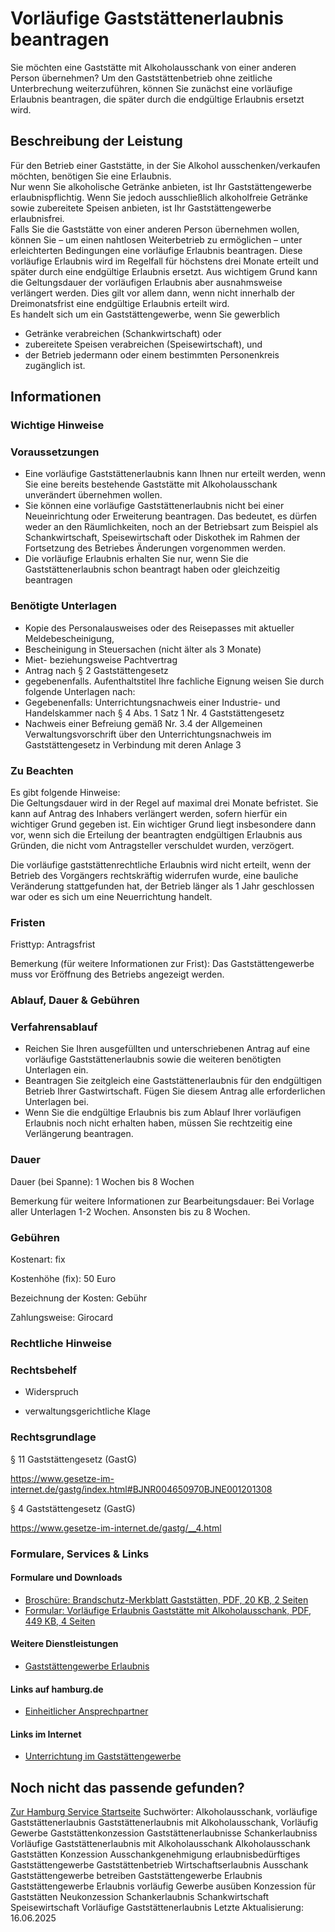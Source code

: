 # Vorläufige Gaststättenerlaubnis beantragen
Sie möchten eine Gaststätte mit Alkoholausschank von einer anderen Person übernehmen? Um den Gaststättenbetrieb ohne zeitliche Unterbrechung weiterzuführen, können Sie zunächst eine vorläufige Erlaubnis beantragen, die später durch die endgültige Erlaubnis ersetzt wird.

## Beschreibung der Leistung
Für den Betrieb einer Gaststätte, in der Sie Alkohol ausschenken/verkaufen möchten, benötigen Sie eine Erlaubnis.  
Nur wenn Sie alkoholische Getränke anbieten, ist Ihr Gaststättengewerbe erlaubnispflichtig. Wenn Sie jedoch ausschließlich alkoholfreie Getränke sowie zubereitete Speisen anbieten, ist Ihr Gaststättengewerbe erlaubnisfrei.  
Falls Sie die Gaststätte von einer anderen Person übernehmen wollen, können Sie – um einen nahtlosen Weiterbetrieb zu ermöglichen – unter erleichterten Bedingungen eine vorläufige Erlaubnis beantragen. Diese vorläufige Erlaubnis wird im Regelfall für höchstens drei Monate erteilt und später durch eine endgültige Erlaubnis ersetzt. Aus wichtigem Grund kann die Geltungsdauer der vorläufigen Erlaubnis aber ausnahmsweise verlängert werden. Dies gilt vor allem dann, wenn nicht innerhalb der Dreimonatsfrist eine endgültige Erlaubnis erteilt wird.  
Es handelt sich um ein Gaststättengewerbe, wenn Sie gewerblich
* Getränke verabreichen (Schankwirtschaft) oder
* zubereitete Speisen verabreichen (Speisewirtschaft), und
* der Betrieb jedermann oder einem bestimmten Personenkreis zugänglich ist.

## Informationen

### Wichtige Hinweise

### Voraussetzungen
* Eine vorläufige Gaststättenerlaubnis kann Ihnen nur erteilt werden, wenn Sie eine bereits bestehende Gaststätte mit Alkoholausschank unverändert übernehmen wollen.
* Sie können eine vorläufige Gaststättenerlaubnis nicht bei einer Neueinrichtung oder Erweiterung beantragen. Das bedeutet, es dürfen weder an den Räumlichkeiten, noch an der Betriebsart zum Beispiel als Schankwirtschaft, Speisewirtschaft oder Diskothek im Rahmen der Fortsetzung des Betriebes Änderungen vorgenommen werden.
* Die vorläufige Erlaubnis erhalten Sie nur, wenn Sie die Gaststättenerlaubnis schon beantragt haben oder gleichzeitig beantragen

### Benötigte Unterlagen
* Kopie des Personalausweises oder des Reisepasses mit aktueller Meldebescheinigung,
* Bescheinigung in Steuersachen (nicht älter als 3 Monate)
* Miet- beziehungsweise Pachtvertrag
* Antrag nach § 2 Gaststättengesetz
* gegebenenfalls. Aufenthaltstitel
Ihre fachliche Eignung weisen Sie durch folgende Unterlagen nach:
* Gegebenenfalls: Unterrichtungsnachweis einer Industrie- und Handelskammer nach § 4 Abs. 1 Satz 1 Nr. 4 Gaststättengesetz
* Nachweis einer Befreiung gemäß Nr. 3.4 der Allgemeinen Verwaltungsvorschrift über den Unterrichtungsnachweis im Gaststättengesetz in Verbindung mit deren Anlage 3

### Zu Beachten
Es gibt folgende Hinweise:  
Die Geltungsdauer wird in der Regel auf maximal drei Monate befristet. Sie kann auf Antrag des Inhabers verlängert werden, sofern hierfür ein wichtiger Grund gegeben ist. Ein wichtiger Grund liegt insbesondere dann vor, wenn sich die Erteilung der beantragten endgültigen Erlaubnis aus Gründen, die nicht vom Antragsteller verschuldet wurden, verzögert.  

Die vorläufige gaststättenrechtliche Erlaubnis wird nicht erteilt, wenn der Betrieb des Vorgängers rechtskräftig widerrufen wurde, eine bauliche Veränderung stattgefunden hat, der Betrieb länger als 1 Jahr geschlossen war oder es sich um eine Neuerrichtung handelt.

### Fristen
Fristtyp: Antragsfrist  

Bemerkung (für weitere Informationen zur Frist): Das Gaststättengewerbe muss vor Eröffnung des Betriebs angezeigt werden.

### Ablauf, Dauer & Gebühren

### Verfahrensablauf
* Reichen Sie Ihren ausgefüllten und unterschriebenen Antrag auf eine vorläufige Gaststättenerlaubnis sowie die weiteren benötigten Unterlagen ein.
* Beantragen Sie zeitgleich eine Gaststättenerlaubnis für den endgültigen Betrieb Ihrer Gastwirtschaft. Fügen Sie diesem Antrag alle erforderlichen Unterlagen bei.
* Wenn Sie die endgültige Erlaubnis bis zum Ablauf Ihrer vorläufigen Erlaubnis noch nicht erhalten haben, müssen Sie rechtzeitig eine Verlängerung beantragen.

### Dauer
Dauer (bei Spanne): 1 Wochen bis 8 Wochen  

Bemerkung für weitere Informationen zur Bearbeitungsdauer: Bei Vorlage aller Unterlagen 1-2 Wochen. Ansonsten bis zu 8 Wochen.

### Gebühren
Kostenart: fix  

Kostenhöhe (fix): 50 Euro  

Bezeichnung der Kosten: Gebühr  

Zahlungsweise: Girocard

### Rechtliche Hinweise

### Rechtsbehelf

* Widerspruch

* verwaltungsgerichtliche Klage

### Rechtsgrundlage
§ 11 Gaststättengesetz (GastG)  

<https://www.gesetze-im-internet.de/gastg/index.html#BJNR004650970BJNE001201308>  

§ 4 Gaststättengesetz (GastG)  

<https://www.gesetze-im-internet.de/gastg/__4.html>

### Formulare, Services & Links

#### Formulare und Downloads
* [Broschüre: Brandschutz-Merkblatt Gaststätten, PDF, 20 KB, 2 Seiten](https://fhh1.hamburg.de/Dibis/form/pdf/WI-Sonder2.pdf)
* [Formular: Vorläufige Erlaubnis Gaststätte mit Alkoholausschank, PDF, 449 KB, 4 Seiten](https://fhh1.hamburg.de/Dibis/form/pdf/Formular-Erlaubnis-Gaststaette-Alkoholausschank.pdf)

#### Weitere Dienstleistungen
* [Gaststättengewerbe Erlaubnis](https://www.hamburg.de/service/info/11277493/)

#### Links auf hamburg.de
* [Einheitlicher Ansprechpartner](https://www.hamburg.de/politik-und-verwaltung/behoerden/bwi/services/einheitlicher-ansprechpartner)

#### Links im Internet
* [Unterrichtung im Gaststättengewerbe](https://www.hk24.de/produktmarken/ausbildung-weiterbildung/sachkunde-fachkunde-pruefungen/unterrichtung-gaststaettengewerbe-1152720)

## Noch nicht das passende gefunden?
 [Zur Hamburg Service Startseite](/service/)
Suchwörter: Alkoholausschank, vorläufige Gaststättenerlaubnis Gaststättenerlaubnis mit Alkoholausschank, Vorläufig Gewerbe Gaststättenkonzession Gaststättenerlaubnisse Schankerlaubniss Vorläufige Gaststättenerlaubnis mit Alkoholausschank Alkoholausschank Gaststätten Konzession Ausschankgenehmigung erlaubnisbedürftiges Gaststättengewerbe Gaststättenbetrieb Wirtschaftserlaubnis Ausschank Gaststättengewerbe betreiben Gaststättengewerbe Erlaubnis Gaststättengewerbe Erlaubnis vorläufig Gewerbe ausüben Konzession für Gaststätten Neukonzession Schankerlaubnis Schankwirtschaft Speisewirtschaft Vorläufige Gaststättenerlaubnis
Letzte Aktualisierung: 16.06.2025